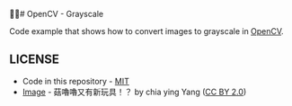 # OpenCV - Grayscale

Code example that shows how to convert images to grayscale in [OpenCV][url-opencv].

## LICENSE

* Code in this repository - [MIT](LICENSE.md)
* [Image][url-img-src] - 菇嚕嚕又有新玩具！？ by chia ying Yang ([CC BY 2.0][url-cc-2.0])

[url-img-src]: https://flic.kr/p/d4nvg9
[url-cc-2.0]: https://creativecommons.org/licenses/by/2.0/legalcode
[url-opencv]: http://opencv.org/
